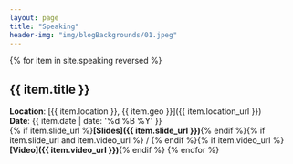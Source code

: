 ```yaml
---
layout: page
title: "Speaking"
header-img: "img/blogBackgrounds/01.jpeg"
---
```


{% for item in site.speaking reversed %}
## {{ item.title }}
**Location**: [{{ item.location }}, {{ item.geo }}]({{ item.location_url }})    
**Date**: {{ item.date | date: '%d %B %Y' }}   
{% if item.slide_url %}**[Slides]({{ item.slide_url }})**{% endif %}{% if item.slide_url and item.video_url %} / {% endif %}{% if item.video_url %}**[Video]({{ item.video_url }})**{% endif %}
{% endfor %}
